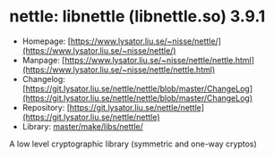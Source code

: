 # nettle: libnettle (libnettle.so) 3.9.1
 - Homepage: [https://www.lysator.liu.se/~nisse/nettle/](https://www.lysator.liu.se/~nisse/nettle/)
 - Manpage: [https://www.lysator.liu.se/~nisse/nettle/nettle.html](https://www.lysator.liu.se/~nisse/nettle/nettle.html)
 - Changelog: [https://git.lysator.liu.se/nettle/nettle/blob/master/ChangeLog](https://git.lysator.liu.se/nettle/nettle/blob/master/ChangeLog)
 - Repository: [https://git.lysator.liu.se/nettle/nettle](https://git.lysator.liu.se/nettle/nettle)
 - Library: [master/make/libs/nettle/](https://github.com/Freetz-NG/freetz-ng/tree/master/make/libs/nettle/)

A low level cryptographic library (symmetric and one-way cryptos)
